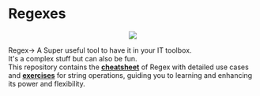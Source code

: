 # Regexes
<p align="center">
<img src="https://camo.githubusercontent.com/6a2c7a11563cff12b45b2a2d5fe3510943da0a0df955da0924402216c7e28420/68747470733a2f2f692e6962622e636f2f39484c736a70422f627261636b65746578616d706c652e676966"></p>


Regex-> A Super useful tool to have it in your IT toolbox. <br>
It's a complex stuff but can also be fun. <br>
This repository contains the <a href="CheatSheet.md"><b>cheatsheet</b></a> of Regex with detailed use cases and <a href="https://github.com/pdesai878/Regexes/tree/main/Exercises"><b>exercises</b></a> for string operations, guiding you to learning and enhancing its power and flexibility.
